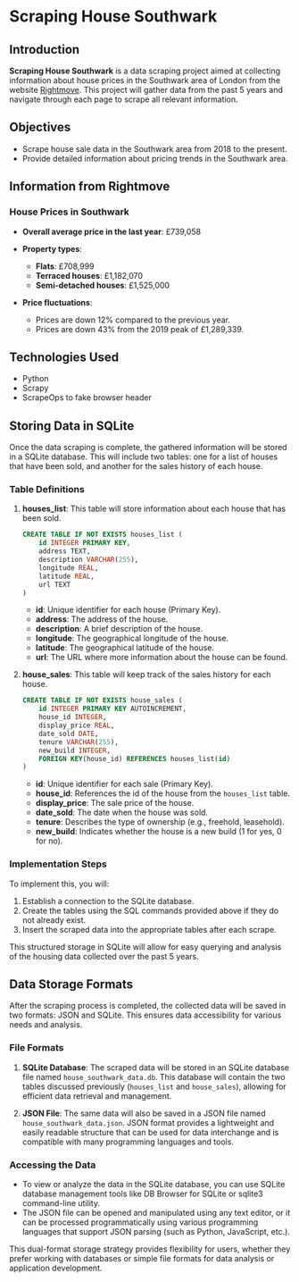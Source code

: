 # Scraping House Southwark

## Introduction  

**Scraping House Southwark** is a data scraping project aimed at collecting information about house prices in the Southwark area of London from the website [Rightmove](https://www.rightmove.co.uk/house-prices/southwark-85215.html?soldIn=5&page=1). This project will gather data from the past 5 years and navigate through each page to scrape all relevant information.  

## Objectives  

- Scrape house sale data in the Southwark area from 2018 to the present.  
- Provide detailed information about pricing trends in the Southwark area.  

## Information from Rightmove  

### House Prices in Southwark  

- **Overall average price in the last year**: £739,058  
- **Property types**:  
  - **Flats**: £708,999  
  - **Terraced houses**: £1,182,070  
  - **Semi-detached houses**: £1,525,000  

- **Price fluctuations**:  
  - Prices are down 12% compared to the previous year.  
  - Prices are down 43% from the 2019 peak of £1,289,339.  

## Technologies Used  

- Python  
- Scrapy
- ScrapeOps to fake browser header

## Storing Data in SQLite  

Once the data scraping is complete, the gathered information will be stored in a SQLite database. This will include two tables: one for a list of houses that have been sold, and another for the sales history of each house.  

### Table Definitions  

1. **houses_list**: This table will store information about each house that has been sold.  

    ```sql  
    CREATE TABLE IF NOT EXISTS houses_list (  
        id INTEGER PRIMARY KEY,  
        address TEXT,  
        description VARCHAR(255),  
        longitude REAL,  
        latitude REAL,  
        url TEXT  
    )  
    ```  

    - **id**: Unique identifier for each house (Primary Key).  
    - **address**: The address of the house.  
    - **description**: A brief description of the house.  
    - **longitude**: The geographical longitude of the house.  
    - **latitude**: The geographical latitude of the house.  
    - **url**: The URL where more information about the house can be found.  

2. **house_sales**: This table will keep track of the sales history for each house.  

    ```sql  
    CREATE TABLE IF NOT EXISTS house_sales (  
        id INTEGER PRIMARY KEY AUTOINCREMENT,  
        house_id INTEGER,  
        display_price REAL,  
        date_sold DATE,  
        tenure VARCHAR(255),  
        new_build INTEGER,  
        FOREIGN KEY(house_id) REFERENCES houses_list(id)  
    )  
    ```  

    - **id**: Unique identifier for each sale (Primary Key).  
    - **house_id**: References the id of the house from the `houses_list` table.  
    - **display_price**: The sale price of the house.  
    - **date_sold**: The date when the house was sold.  
    - **tenure**: Describes the type of ownership (e.g., freehold, leasehold).  
    - **new_build**: Indicates whether the house is a new build (1 for yes, 0 for no).  

### Implementation Steps  

To implement this, you will:  

1. Establish a connection to the SQLite database.  
2. Create the tables using the SQL commands provided above if they do not already exist.  
3. Insert the scraped data into the appropriate tables after each scrape.  

This structured storage in SQLite will allow for easy querying and analysis of the housing data collected over the past 5 years.

## Data Storage Formats  

After the scraping process is completed, the collected data will be saved in two formats: JSON and SQLite. This ensures data accessibility for various needs and analysis.  

### File Formats  

1. **SQLite Database**: The scraped data will be stored in an SQLite database file named `house_southwark_data.db`. This database will contain the two tables discussed previously (`houses_list` and `house_sales`), allowing for efficient data retrieval and management.  

2. **JSON File**: The same data will also be saved in a JSON file named `house_southwark_data.json`. JSON format provides a lightweight and easily readable structure that can be used for data interchange and is compatible with many programming languages and tools.  

### Accessing the Data  

- To view or analyze the data in the SQLite database, you can use SQLite database management tools like DB Browser for SQLite or sqlite3 command-line utility.  
- The JSON file can be opened and manipulated using any text editor, or it can be processed programmatically using various programming languages that support JSON parsing (such as Python, JavaScript, etc.).  

This dual-format storage strategy provides flexibility for users, whether they prefer working with databases or simple file formats for data analysis or application development.
